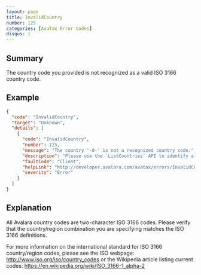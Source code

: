 ```yaml
---
layout: page
title: InvalidCountry
number: 125
categories: [AvaTax Error Codes]
disqus: 1
---
```


## Summary

The country code you provided is not recognized as a valid ISO 3166 country code.

## Example

```json
{
  "code": "InvalidCountry",
  "target": "Unknown",
  "details": [
    {
      "code": "InvalidCountry",
      "number": 125,
      "message": "The country '-0-' is not a recognized country code.",
      "description": "Please use the `ListCountries` API to identify a list of ISO 3166 countries and codes.",
      "faultCode": "Client",
      "helpLink": "http://developer.avalara.com/avatax/errors/InvalidCountry",
      "severity": "Error"
    }
  ]
}
```

## Explanation

All Avalara country codes are two-character ISO 3166 codes.  Please verify that the country/region combination you are specifying matches the ISO 3166 definitions.

For more information on the international standard for ISO 3166 country/region codes, please see the ISO webpage: <a href="http://www.iso.org/iso/country_codes">http://www.iso.org/iso/country_codes</a> or the Wikipedia article listing current codes: <a href="https://en.wikipedia.org/wiki/ISO_3166-1_alpha-2">https://en.wikipedia.org/wiki/ISO_3166-1_alpha-2</a>
